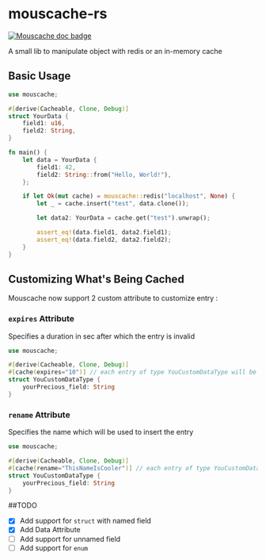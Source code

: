 # mouscache-rs
[![Mouscache doc badge](https://docs.rs/mouscache/badge.svg)](https://docs.rs/mouscache/)

A small lib to manipulate object with redis or an in-memory cache

## Basic Usage
```rust
use mouscache;

#[derive(Cacheable, Clone, Debug)]
struct YourData {
    field1: u16,
    field2: String,
}

fn main() {
    let data = YourData {
        field1: 42,
        field2: String::from("Hello, World!"),
    };

    if let Ok(mut cache) = mouscache::redis("localhost", None) {
        let _ = cache.insert("test", data.clone());

        let data2: YourData = cache.get("test").unwrap();

        assert_eq!(data.field1, data2.field1);
        assert_eq!(data.field2, data2.field2);
    }
}
```

## Customizing What's Being Cached
Mouscache now support 2 custom attribute to customize entry :

### `expires` Attribute
Specifies a duration in sec after which the entry is invalid
```rust
use mouscache;

#[derive(Cacheable, Clone, Debug)]
#[cache(expires="10")] // each entry of type YouCustomDataType will be valid 10 sec.
struct YouCustomDataType {
    yourPrecious_field: String
}
```

### `rename` Attribute
Specifies the name which will be used to insert the entry
```rust
use mouscache;

#[derive(Cacheable, Clone, Debug)]
#[cache(rename="ThisNameIsCooler")] // each entry of type YouCustomDataType will be inserted with ThisNameIsCooler
struct YouCustomDataType {
    yourPrecious_field: String
}
```

##TODO
- [x] Add support for `struct` with named field
- [x] Add Data Attribute
- [ ] Add support for unnamed field
- [ ] Add support for `enum`
